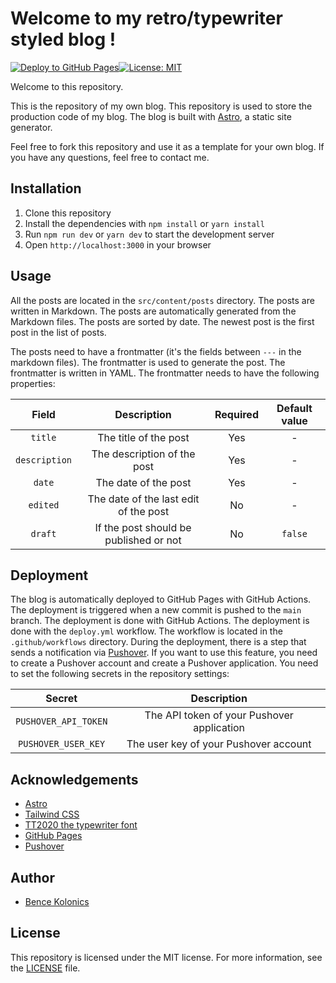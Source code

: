 # Welcome to my retro/typewriter styled blog !

[![Deploy to GitHub Pages](https://github.com/bkolonics/blog/actions/workflows/deploy.yml/badge.svg)](https://github.com/bkolonics/blog/actions/workflows/deploy.yml)[![License: MIT](https://img.shields.io/badge/License-MIT-yellow.svg)](https://opensource.org/licenses/MIT)

Welcome to this repository.

This is the repository of my own blog. This repository is used to store the production code of my blog. The blog is built with [Astro](https://astro.build/), a static site generator.

Feel free to fork this repository and use it as a template for your own blog. If you have any questions, feel free to contact me.

## Installation
1. Clone this repository
2. Install the dependencies with `npm install` or `yarn install`
3. Run `npm run dev` or `yarn dev` to start the development server
4. Open `http://localhost:3000` in your browser

## Usage
All the posts are located in the `src/content/posts` directory. The posts are written in Markdown. The posts are automatically generated from the Markdown files. The posts are sorted by date. The newest post is the first post in the list of posts.

The posts need to have a frontmatter (it's the fields between `---` in the markdown files). The frontmatter is used to generate the post. The frontmatter is written in YAML. The frontmatter needs to have the following properties: 

| Field | Description | Required | Default value |
| :---: | :---: | :---: | :---: |
| `title` | The title of the post | Yes | - |
| `description` | The description of the post | Yes | - |
| `date` | The date of the post | Yes | - |
| `edited` | The date of the last edit of the post | No | - |
| `draft` | If the post should be published or not | No | `false` |

## Deployment

The blog is automatically deployed to GitHub Pages with GitHub Actions. The deployment is triggered when a new commit is pushed to the `main` branch. The deployment is done with GitHub Actions. The deployment is done with the `deploy.yml` workflow. The workflow is located in the `.github/workflows` directory.
During the deployment, there is a step that sends a notification via [Pushover](https://pushover.net/). If you want to use this feature, you need to create a Pushover account and create a Pushover application. You need to set the following secrets in the repository settings:

| Secret | Description |
| :---: | :---: |
| `PUSHOVER_API_TOKEN` | The API token of your Pushover application |
| `PUSHOVER_USER_KEY` | The user key of your Pushover account |

## Acknowledgements

- [Astro](https://astro.build/)
- [Tailwind CSS](https://tailwindcss.com/)
- [TT2020 the typewriter font](https://copypaste.wtf/TT2020/docs/)
- [GitHub Pages](https://pages.github.com/)
- [Pushover](https://pushover.net/)

## Author

- [Bence Kolonics](https://bence.kolonics.fr)

## License
This repository is licensed under the MIT license. For more information, see the [LICENSE](LICENSE) file.
